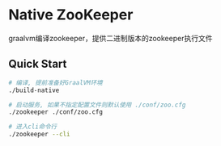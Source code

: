 # Native ZooKeeper

graalvm编译zookeeper，提供二进制版本的zookeeper执行文件

## Quick Start

```bash
# 编译, 提前准备好GraalVM环境
./build-native

# 启动服务, 如果不指定配置文件则默认使用 ./conf/zoo.cfg
./zookeeper ./conf/zoo.cfg

# 进入cli命令行
./zookeeper --cli
```
